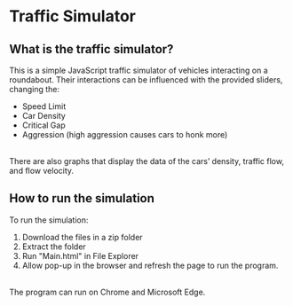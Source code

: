 # Traffic Simulator
## What is the traffic simulator?
This is a simple JavaScript traffic simulator of vehicles interacting on a roundabout. Their interactions can be influenced with the provided sliders, changing the:
- Speed Limit<br>
- Car Density<br>
- Critical Gap<br>
- Aggression (high aggression causes cars to honk more)<br></br>

There are also graphs that display the data of the cars’ density, traffic flow, and flow velocity.

## How to run the simulation
To run the simulation:<br>
1. Download the files in a zip folder<br>
2. Extract the folder<br>
3. Run "Main.html" in File Explorer<br>
4. Allow pop-up in the browser and refresh the page to run the program.<br></br>

The program can run on Chrome and Microsoft Edge.
